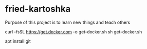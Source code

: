 # fried-kartoshka
Purpose of this project is to learn new things and teach others

curl -fsSL https://get.docker.com -o get-docker.sh
sh get-docker.sh

apt install git
